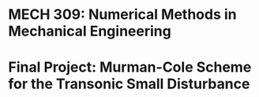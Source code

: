 # MECH 309: Numerical Methods in Mechanical Engineering

# Final Project: Murman-Cole Scheme for the Transonic Small Disturbance
